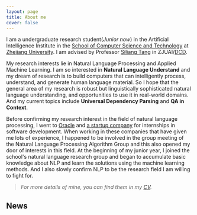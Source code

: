 ```yaml
---
layout: page
title: About me
cover: false
---
```


  I am a undergraduate research student(_Junior now_) in the Artificial Intelligence 
Institute in the [School of Computer Science and Technology](http://www.cs.zju.edu.cn/) at 
[Zhejiang University](http://www.zju.edu.cn/). I am advised by Professor [Siliang Tang](https://person.zju.edu.cn/siliang) in ZJUAI/[DCD](http://www.dcd.zju.edu.cn/). 

  My research interests lie in Natural Language Processing and Applied Machine 
Learning. I am so interested in **Natural Language Understand** and my dream of research 
is to build computers that can intelligently process, understand, and generate human 
language material. So I hope that the general area of my research is robust but 
linguistically sophisticated natural language understanding, and opportunities to use it in real-world domains. And my current topics include **Universal Dependency Parsing** 
and **QA in Context**.

  Before confirming my research interest in the field of natural language processing, 
I went to [Oracle](https://www.oracle.com/cn/index.html) and [a startup company](https://www.eigentech.ai/en/) for internships in software development. 
When working in these companies that have given me lots of experience, I happened to be 
involved in the group meeting of the Natural Language Processing Algorithm Group 
and this also opened my door of interests in this field. At the beginning of my 
junior year, I joined the school's natural language research group and began to 
accumulate basic knowledge about NLP and learn the solutions using the machine learning methods. 
And I also slowly confirm NLP to be the research field I am willing to fight for.

> _For more details of mine, you can find them in my [CV](cv.md)._

## News

